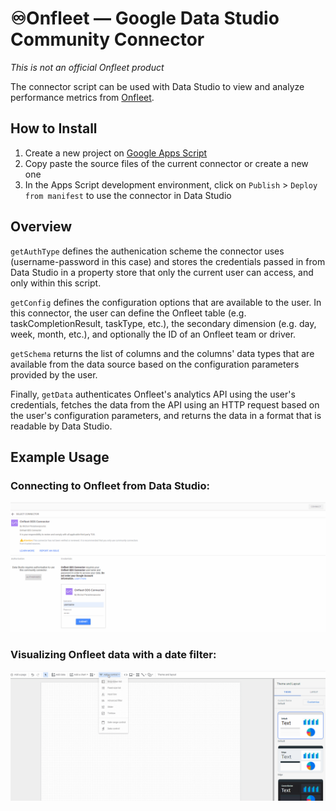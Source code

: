 # ♾️Onfleet — Google Data Studio Community Connector
*This is not an official Onfleet product*

The connector script can be used with Data Studio to view and analyze performance metrics from [Onfleet](https://onfleet.com/). 

## How to Install
1. Create a new project on [Google Apps Script](https://script.google.com/)
2. Copy paste the source files of the current connector or create a new one
3. In the Apps Script development environment, click on `Publish` > `Deploy from manifest` to use the connector in Data Studio

## Overview
`getAuthType` defines the authenication scheme the connector uses (username-password in this case) and stores the credentials passed in from Data Studio in a property store that only the current user can access, and only within this script.

`getConfig` defines the configuration options that are available to the user. In this connector, the user can define the Onfleet table (e.g. taskCompletionResult, taskType, etc.), the secondary dimension (e.g. day, week, month, etc.), and optionally the ID of an Onfleet team or driver.

`getSchema` returns the list of columns and the columns' data types that are available from the data source based on the configuration parameters provided by the user.

Finally, `getData` authenticates Onfleet's analytics API using the user's credentials, fetches the data from the API using an HTTP request based on the user's configuration parameters, and returns the data in a format that is readable by Data Studio. 

## Example Usage
### Connecting to Onfleet from Data Studio:

![Connecting to Onfleet](https://github.com/MichailParaskevopoulos/onfleet-datastudio-connector/blob/main/connecting.gif "Connecting to Onfleet")

### Visualizing Onfleet data with a date filter:
![Creating a Graph](https://github.com/MichailParaskevopoulos/onfleet-datastudio-connector/blob/main/creating_graph.gif "Creating a Graph")
